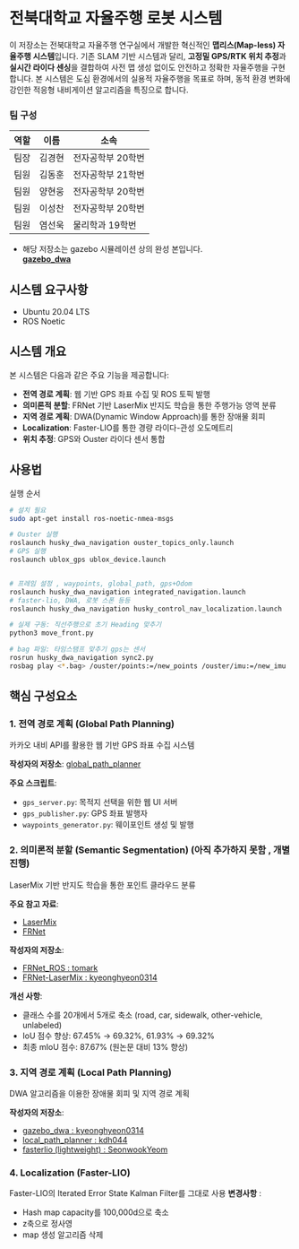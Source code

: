 # 전북대학교 자율주행 로봇 시스템

이 저장소는 전북대학교 자율주행 연구실에서 개발한 혁신적인 **맵리스(Map-less) 자율주행 시스템**입니다. 기존 SLAM 기반 시스템과 달리, **고정밀 GPS/RTK 위치 추정**과 **실시간 라이다 센싱**을 결합하여 사전 맵 생성 없이도 안전하고 정확한 자율주행을 구현합니다. 본 시스템은 도심 환경에서의 실용적 자율주행을 목표로 하며, 동적 환경 변화에 강인한 적응형 내비게이션 알고리즘을 특징으로 합니다.

###  팀 구성

| 역할     | 이름     | 소속 |
|----------|----------|------|
| 팀장     | 김경현   | 전자공학부 20학번 |
| 팀원     | 김동훈   | 전자공학부 21학번 |
| 팀원     | 양현웅   | 전자공학부 20학번 |
| 팀원     | 이성찬   | 전자공학부 20학번 |
| 팀원     | 염선욱   | 물리학과 19학번   |

- 해당 저장소는 gazebo 시뮬레이션 상의 완성 본입니다.  
**[gazebo_dwa](https://github.com/kyeonghyeon0314/gazebo_dwa/tree/gps_localization)**


## 시스템 요구사항
- Ubuntu 20.04 LTS
- ROS Noetic


##  시스템 개요

본 시스템은 다음과 같은 주요 기능을 제공합니다:

- **전역 경로 계획**: 웹 기반 GPS 좌표 수집 및 ROS 토픽 발행
- **의미론적 분할**: FRNet 기반 LaserMix 반지도 학습을 통한 주행가능 영역 분류
- **지역 경로 계획**: DWA(Dynamic Window Approach)를 통한 장애물 회피
- **Localization**: Faster-LIO를 통한 경량 라이다-관성 오도메트리
- **위치 추정**: GPS와 Ouster 라이다 센서 통합

##  사용법
실행 순서
```bash
# 설치 필요
sudo apt-get install ros-noetic-nmea-msgs

# Ouster 실행
roslaunch husky_dwa_navigation ouster_topics_only.launch
# GPS 실행
roslaunch ublox_gps ublox_device.launch


# 프레임 설정 , waypoints, global_path, gps+Odom
roslaunch husky_dwa_navigation integrated_navigation.launch
# faster-lio, DWA, 로봇 스폰 등등
roslaunch husky_dwa_navigation husky_control_nav_localization.launch

# 실제 구동: 직선주행으로 초기 Heading 맞추기 
python3 move_front.py

# bag 파일: 타임스탬프 맞추기 gps는 센서 
rosrun husky_dwa_navigation sync2.py
rosbag play <*.bag> /ouster/points:=/new_points /ouster/imu:=/new_imu
```

##  핵심 구성요소

### 1. 전역 경로 계획 (Global Path Planning)
카카오 내비 API를 활용한 웹 기반 GPS 좌표 수집 시스템

**작성자의 저장소**: 
[global_path_planner](https://github.com/kdh044/global_path)

**주요 스크립트**:
- `gps_server.py`: 목적지 선택을 위한 웹 UI 서버
- `gps_publisher.py`: GPS 좌표 발행자
- `waypoints_generator.py`: 웨이포인트 생성 및 발행

### 2. 의미론적 분할 (Semantic Segmentation) (아직 추가하지 못함 , 개별 진행)
LaserMix 기반 반지도 학습을 통한 포인트 클라우드 분류

**주요 참고 자료**:
- [LaserMix](https://github.com/ldkong1205/LaserMix)
- [FRNet](https://github.com/Xiangxu-0103/FRNet)

**작성자의 저장소**:
- [FRNet_ROS : tomark](https://github.com/t0mark/FRNet_ROS)
- [FRNet-LaserMix : kyeonghyeon0314](https://github.com/kyeonghyeon0314/FRNet-LaserMix)

**개선 사항**:
- 클래스 수를 20개에서 5개로 축소 (road, car, sidewalk, other-vehicle, unlabeled)
- IoU 점수 향상: 67.45% → 69.32%, 61.93% → 69.32%
- 최종 mIoU 점수: 87.67% (원논문 대비 13% 향상)


### 3. 지역 경로 계획 (Local Path Planning)
DWA 알고리즘을 이용한 장애물 회피 및 지역 경로 계획

**작성자의 저장소**: 
- [gazebo_dwa : kyeonghyeon0314](https://github.com/kyeonghyeon0314/gazebo_dwa/tree/main)
- [local_path_planner : kdh044](https://github.com/kdh044/Jbnu-Final/tree/main)
- [fasterlio (lightweight) : SeonwookYeom](https://github.com/SeonwookYeom/25S_) 


### 4. Localization (Faster-LIO)
Faster-LIO의 Iterated Error State Kalman Filter를 그대로 사용
**변경사항** :
- Hash map capacity를 100,000d으로 축소
- z축으로 정사영
- map 생성 알고리즘 삭제
